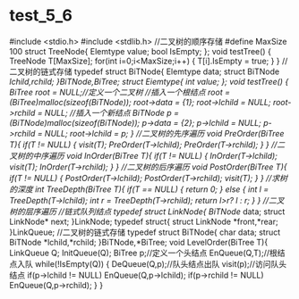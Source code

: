 # test_5_6
#include <stdio.h>
#include <stdlib.h>
//二叉树的顺序存储
#define MaxSize 100
struct TreeNode{
	Elemtype value;
	bool IsEmpty;
};
void testTree()
{
	TreeNode T[MaxSize];
	for(int i=0;i<MaxSize;i++)
    {
		T[i].IsEmpty = true;
	}
}
//二叉树的链式存储
typedef struct BiTNode{
	Elemtype data;
	struct BiTNode *lchild,*rchild;
}BiTNode,*BiTree;
struct Eiemtype{
	int value;
};
void testTree()
{
	BiTree root = NULL;//定义一个二叉树
    //插入一个根结点
    root = (BiTree)malloc(sizeof(BiTNode));
	root->data = {1};
	root->lchild = NULL;
	root->rchild = NULL;
	//插入一个新结点
	BiTNode* p = (BiTNode*)malloc(sizeof(BiTNode));
	p->data = {2};
	p->lchild = NULL;
	p->rchild = NULL;
	root->lchild = p;
}
//二叉树的先序遍历
void PreOrder(BiTree T){
	if(T != NULL)
	{
		visit(T);
		PreOrder(T->lchild);
		PreOrder(T->rchild);
	}
}
//二叉树的中序遍历
void InOrder(BiTree T){
	if(T != NULL)
	{
		InOrder(T->lchild);
		visit(T);
		InOrder(T->rchild);
	}
}
//二叉树的后序遍历
void PostOrder(BiTree T){
	if(T != NULL)
	{
		PostOrder(T->lchild);
		PostOrder(T->rchild);
		visit(T);
	}
}
//求树的深度
int TreeDepth(BiTree T){
	if(T == NULL)
	{
		return 0;
	}
	else
	{
		int l = TreeDepth(T->lchild);
		int r = TreeDepth(T->rchild);
		return l>r? l : r;
	}
}
//二叉树的层序遍历
//链式队列结点
typedef struct LinkNode{
	BiTNode* data;
	struct LinkNode* next;
}LinkNode;
typedef struct{
	struct LinkNode *front,*rear;
}LinkQueue;
//二叉树的链式存储
typedef struct BiTNode{
	char data;
	struct BiTNode *lchild,*rchild;
}BiTNode,*BiTree;
void LevelOrder(BiTree T){
	LinkQueue Q;
	InitQueue(Q);
	BiTree p;//定义一个头结点
	EnQueue(Q,T);//根结点入队
	while(!IsEmpty(Q))
	{
		DeQueue(Q,p);//队头结点出队
		visit(p);//访问队头结点
		if(p->lchild != NULL)
			EnQueue(Q,p->lchild);
		if(p->rchild != NULL)
			EnQueue(Q,p->rchild);
	}
}
